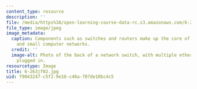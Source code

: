 ```yaml
---
content_type: resource
description: ''
file: /media/https%3A/open-learning-course-data-rc.s3.amazonaws.com/6-263j-data-communication-networks-fall-2002/f9043247c5f29e16c46a707de10bc4c5_6-263jf02.jpg
file_type: image/jpeg
image_metadata:
  caption: Components such as switches and routers make up the core of both large
    and small computer networks.
  credit: ''
  image-alt: Photo of the back of a network switch, with multiple ethernet cables
    plugged in.
resourcetype: Image
title: 6-263jf02.jpg
uid: f9043247-c5f2-9e16-c46a-707de10bc4c5
---
```

